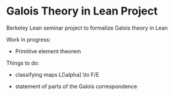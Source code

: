 # Galois Theory in Lean Project
Berkeley Lean seminar project to formalize Galois theory in Lean

Work in progress:

- Primitive element theorem

Things to do:

- classifying maps L[\alpha] \to F/E

- statement of parts of the Galois correspondence
